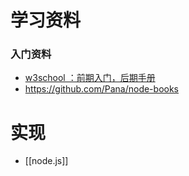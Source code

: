 # 学习资料

### 入门资料
- [w3school ：前期入门，后期手册](http://www.w3school.com.cn/b.asp)
- https://github.com/Pana/node-books

# 实现 
- [[node.js]]



